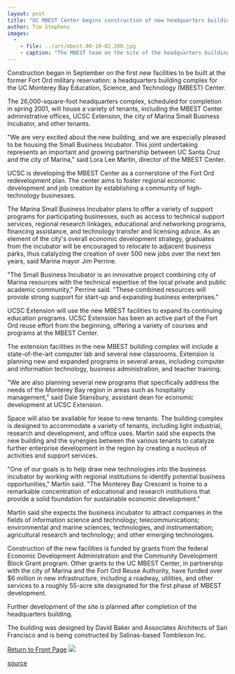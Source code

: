 ```yaml
---
layout: post
title: "UC MBEST Center begins construction of new headquarters building complex"
author: Tim Stephens
images:
  -
    - file: ../art/mbest.00-10-02.200.jpg
    - caption: "The MBEST team on the site of the headquarters building complex now under construction. (view larger photo and detailed caption) Credit: UCSC Photo Services"
---
```


Construction began in September on the first new facilities to be built at the former Fort Ord military reservation: a headquarters building complex for the UC Monterey Bay Education, Science, and Technology (MBEST) Center.

The 26,000-square-foot headquarters complex, scheduled for completion in spring 2001, will house a variety of tenants, including the MBEST Center administrative offices, UCSC Extension, the city of Marina Small Business Incubator, and other tenants.  
  
"We are very excited about the new building, and we are especially pleased to be housing the Small Business Incubator. This joint undertaking represents an important and growing partnership between UC Santa Cruz and the city of Marina," said Lora Lee Martin, director of the MBEST Center.  
  
UCSC is developing the MBEST Center as a cornerstone of the Fort Ord redevelopment plan. The center aims to foster regional economic development and job creation by establishing a community of high-technology businesses.   
  
The Marina Small Business Incubator plans to offer a variety of support programs for participating businesses, such as access to technical support services, regional research linkages, educational and networking programs, financing assistance, and technology transfer and licensing advice. As an element of the city's overall economic development strategy, graduates from the incubator will be encouraged to relocate to adjacent business parks, thus catalyzing the creation of over 500 new jobs over the next ten years, said Marina mayor Jim Perrine.  
  
"The Small Business Incubator is an innovative project combining city of Marina resources with the technical expertise of the local private and public academic community," Perrine said. "These combined resources will provide strong support for start-up and expanding business enterprises."  
  
UCSC Extension will use the new MBEST facilities to expand its continuing education programs. UCSC Extension has been an active part of the Fort Ord reuse effort from the beginning, offering a variety of courses and programs at the MBEST Center.

The extension facilities in the new MBEST building complex will include a state-of-the-art computer lab and several new classrooms. Extension is planning new and expanded programs in several areas, including computer and information technology, business administration, and teacher training.   
  
"We are also planning several new programs that specifically address the needs of the Monterey Bay region in areas such as hospitality management," said Dale Stansbury, assistant dean for economic development at UCSC Extension.   
  
Space will also be available for lease to new tenants. The building complex is designed to accommodate a variety of tenants, including light industrial, research and development, and office uses. Martin said she expects the new building and the synergies between the various tenants to catalyze further enterprise development in the region by creating a nucleus of activities and support services.   
  
"One of our goals is to help draw new technologies into the business incubator by working with regional institutions to identify potential business opportunities," Martin said. "The Monterey Bay Crescent is home to a remarkable concentration of educational and research institutions that provide a solid foundation for sustainable economic development."   
  
Martin said she expects the business incubator to attract companies in the fields of information science and technology; telecommunications; environmental and marine sciences, technologies, and instrumentation; agricultural research and technology; and other emerging technologies.   
  
Construction of the new facilities is funded by grants from the federal Economic Development Administration and the Community Development Block Grant program. Other grants to the UC MBEST Center, in partnership with the city of Marina and the Fort Ord Reuse Authority, have funded over $6 million in new infrastructure, including a roadway, utilities, and other services to a roughly 55-acre site designated for the first phase of MBEST development.

Further development of the site is planned after completion of the headquarters building.  
  
The building was designed by David Baker and Associates Architects of San Francisco and is being constructed by Salinas-based Tombleson Inc.  
  
  
[Return to Front Page][1] ![ ][2]

[1]: ../../index.html
[2]: ../../images/trans.gif

[source](http://www1.ucsc.edu/currents/00-01/10-02/mbest.html "Permalink to mbest")
